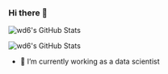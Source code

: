 
### Hi there 👋


![wd6's GitHub Stats](https://github-readme-stats.vercel.app/api?username=wd6&show_icons=true&include_all_commits=true&theme=dark)

![wd6's GitHub Stats](https://github-readme-stats.vercel.app/api/top-langs/?username=wd6&layout=compact&theme=dark)


- 🔭 I’m currently working as a data scientist

<!-- **wd6/wd6** is a ✨ _special_ ✨ repository because its `README.md` (this file) appears on your GitHub profile. >



